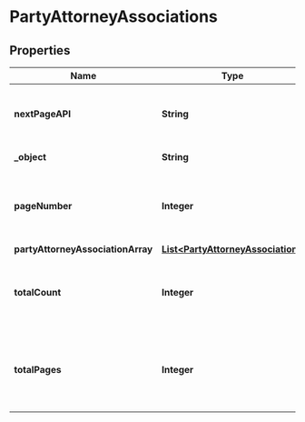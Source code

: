 

# PartyAttorneyAssociations


## Properties

| Name | Type | Description | Notes |
|------------ | ------------- | ------------- | -------------|
|**nextPageAPI** | **String** | Link to next page of a particular entity in a Case. |  |
|**_object** | **String** | Name of the object |  |
|**pageNumber** | **Integer** | Page number for which results where obtained. |  |
|**partyAttorneyAssociationArray** | [**List&lt;PartyAttorneyAssociation&gt;**](PartyAttorneyAssociation.md) |  |  |
|**totalCount** | **Integer** | Total number of parties of the Case entity in a Case. |  |
|**totalPages** | **Integer** | Total number of pages to obtain all the objects of a party in the Case. |  |



